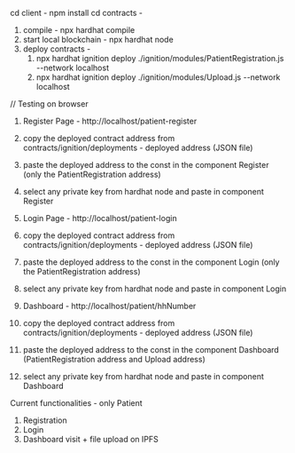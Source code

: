 cd client - npm install
cd contracts -
  1. compile - npx hardhat compile
  2. start local blockchain - npx hardhat node
  3. deploy contracts -
     1. npx hardhat ignition deploy ./ignition/modules/PatientRegistration.js --network localhost
     2. npx hardhat ignition deploy ./ignition/modules/Upload.js --network localhost

// Testing on browser
1. Register Page - http://localhost/patient-register
  1. copy the deployed contract address from contracts/ignition/deployments - deployed address (JSON file)
  2. paste the deployed address to the const in the component Register (only the PatientRegistration address)
  3. select any private key from hardhat node and paste in component Register

2. Login Page - http://localhost/patient-login
  1. copy the deployed contract address from contracts/ignition/deployments - deployed address (JSON file)
  2. paste the deployed address to the const in the component Login (only the PatientRegistration address)
  3. select any private key from hardhat node and paste in component Login

3. Dashboard - http://localhost/patient/hhNumber
  1. copy the deployed contract address from contracts/ignition/deployments - deployed address (JSON file)
  2. paste the deployed address to the const in the component Dashboard (PatientRegistration address and Upload address)
  3. select any private key from hardhat node and paste in component Dashboard

Current functionalities - only Patient
1. Registration
2. Login
3. Dashboard visit + file upload on IPFS
